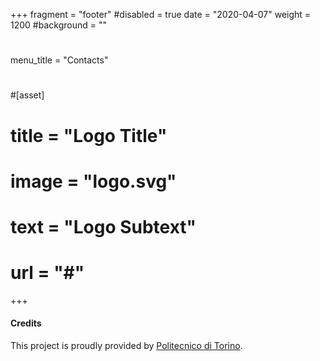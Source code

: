 +++
fragment = "footer"
#disabled = true
date = "2020-04-07"
weight = 1200
#background = ""
#
menu_title = "Contacts"
#
#[asset]
#  title = "Logo Title"
#  image = "logo.svg"
#  text = "Logo Subtext"
#  url = "#"
+++

#### Credits

This project is proudly provided by [Politecnico di Torino](http://www.polito.it).
